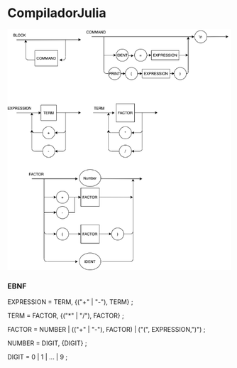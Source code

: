 # CompiladorJulia

![DiagramaSintatico](https://github.com/guigs10mil/CompiladorJulia/blob/master/DiagramaSintatico.png?raw=true)

### EBNF
EXPRESSION = TERM, {("+" | "-"), TERM} ;

TERM = FACTOR, {("*" | "/"), FACTOR} ;

FACTOR = NUMBER | (("+" | "-"), FACTOR) | ("(", EXPRESSION,")") ;

NUMBER = DIGIT, {DIGIT} ;

DIGIT = 0 | 1 | ... | 9 ;
